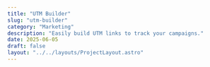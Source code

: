 ```yaml
---
title: "UTM Builder"
slug: "utm-builder"
category: "Marketing"
description: "Easily build UTM links to track your campaigns."
date: 2025-06-05
draft: false
layout: "../../layouts/ProjectLayout.astro"
---
```

